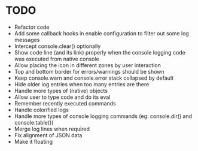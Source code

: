 # TODO
* Refactor code
* Add some callback hooks in enable configuration to filter out some log messages
* Intercept console.clear() optionally
* Show code line (and its link) properly when the console logging code was executed from native console
* Allow placing the icon in different zones by user interaction
* Top and bottom border for errors/warnings should be shown
* Keep console.warn and console.error stack collapsed by default
* Hide older log entries when too many entries are there
* Handle more types of (native) objects
* Allow user to type code and do its eval
* Remember recently executed commands
* Handle colorified logs
* Handle more types of console logging commands (eg: console.dir() and console.table())
* Merge log lines when required
* Fix alignment of JSON data
* Make it floating
